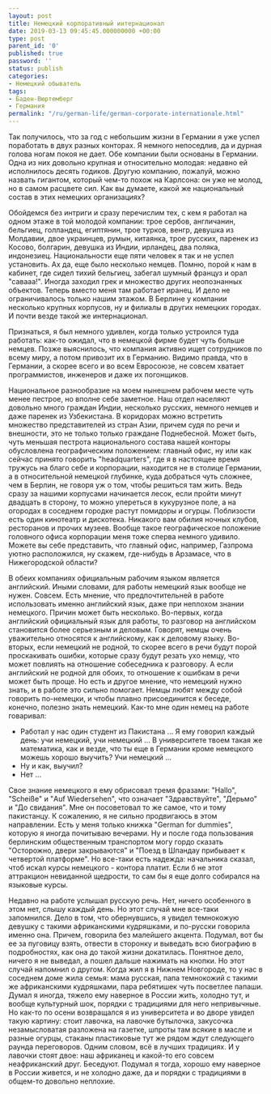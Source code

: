 ```yaml
---
layout: post
title: Немецкий корпоративный интернационал
date: 2019-03-13 09:45:45.000000000 +00:00
type: post
parent_id: '0'
published: true
password: ''
status: publish
categories:
- Немецкий обыватель
tags:
- Баден-Вюртемберг
- Германия
permalink: "/ru/german-life/german-corporate-internationale.html"
---
```



Так получилось, что за год с небольшим жизни в Германии я уже успел поработать в двух разных конторах. Я немного непоседлив, да и дурная голова ногам покоя не дает. Обе компании были основаны в Германии. Одна из них довольно крупная и относительно молодая: недавно ей исполнилось десять годиков. Другую компанию, пожалуй, можно назвать гигантом, который чем-то похож на Карлсона: он уже не молод, но в самом расцвете сил. Как вы думаете, какой же национальный состав в этих немецких организациях?



  
  




Обойдемся без интриги и сразу перечислим тех, с кем я работал на одном этаже в той молодой компании: трое сербов, англичанин, бельгиец, голландец, египтянин, трое турков, венгр, девушка из Молдавии, двое украинцев, румын, китаянка, трое русских, паренек из Косово, болгарин, девушка из Индии, ирландец, два поляка, индонезиец. Национальности еще пяти человек я так и не успел установить. Ах да, еще было несколько немцев. Помню, порой к нам в кабинет, где сидел тихий бельгиец, забегал шумный француз и орал "савааа!". Иногда заходил грек и множество других неопознанных объектов. Теперь вместо меня там работает иранец. И дело не ограничивалось только нашим этажом. В Берлине у компании несколько крупных корпусов, ну и филиалы в других немецких городах. И почти везде такой же интернационал.





Признаться, я был немного удивлен, когда только устроился туда работать: как-то ожидал, что в немецкой фирме будет чуть больше немцев. Позже выяснилось, что компания активно ищет сотрудников по всему миру, а потом привозит их в Германию. Видимо правда, что в Германии, а скорее всего и во всем Евросоюзе, не совсем хватает программистов, инженеров и даже их погонщиков.





Национальное разнообразие на моем нынешнем рабочем месте чуть менее пестрое, но вполне себе заметное. Наш отдел населяют довольно много граждан Индии, несколько русских, немного немцев и даже паренек из Узбекистана. В коридорах можно встретить множество представителей из стран Азии, причем судя по речи и внешности, это не только только граждане Поднебесной. Может быть, чуть меньшая пестрота национального состава нашей конторы обусловлена географическим положением: главный офис, ну или как сейчас принято говорить "headquarters", где я в настоящее время тружусь на благо себе и корпорации, находится не в столице Германии, а в относительной немецкой глубинке, куда добраться чуть сложнее, чем в Берлин, не говоря уж о том, чтобы решиться там жить. Ведь сразу за нашими корпусами начинается лесок, если пройти минут двадцать в сторону, то можно упереться в кукурузное поле, а на огородах в соседнем городке растут помидоры и огурцы. Поблизости есть один кинотеатр и дискотека. Никакого вам обилия ночных клубов, ресторанов и прочих музеев. Вообще такое географическое положение головного офиса корпорации меня тоже сперва немного удивило. Можете вы себе представить, что главный офис, например, Газпрома уютно расположился, ну скажем, где-нибудь в Арзамасе, что в Нижегородской области?





В обеих компаниях официальным рабочим языком является английский. Иными словами, для работы немецкий язык вообще не нужен. Совсем. Есть мнение, что предпочтительней в работе использовать именно английский язык, даже при неплохом знании немецкого. Причин может быть несколько. Во-первых, когда английский официальный язык для работы, то разговор на английском становится более серьезным и деловым. Говорят, немцы очень уважительно относятся к английскому, как к деловому языку. Во-вторых, если немецкий не родной, то скорее всего в речи будут порой проскакивать ошибки, которые сразу будут резать ухо немцу, что может повлиять на отношение собеседника к разговору. А если английский не родной для обоих, то отношение к ошибкам в речи может быть проще. Но есть и другое мнение, что немецкий нужно знать, и в работе это сильно помогает. Немцы любят между собой говорить по-немецки, и чтобы плавно присоединится к беседе, конечно, полезно знать немецкий. Как-то мне один немец на работе говаривал:





- Работал у нас один студент из Пакистана ... Я ему говорил каждый день: учи немецкий, учи немецкий ... В университете твоем такая же математика, как и везде, что ты еще в Германии кроме немецкого можешь хорошо выучить? Учи немецкий ...  
- Ну и как, выучил?  
- Нет ...





Свое знание немецкого я ему обрисовал тремя фразами: "Hallo", "Scheiße" и "Auf Wiedersehen", что означает "Здравствуйте", "Дерьмо" и "До свидания". Мне он посоветовал то же самое, что и тому пакистанцу. К сожалению, я не сильно продвигаюсь в этом направлении. Есть у меня только книжка "German for dummies", которую я иногда почитываю вечерами. Ну и после года пользования берлинским общественным транспортом могу гордо сказать "Осторожно, двери закрываются" и "Поезд в Шпандау прибывает к четвертой платформе". Но все-таки есть надежда: начальника сказал, чтоб искал курсы немецкого - контора платит. Если б не этот аттракцион невиданной щедрости, то сам бы я еще долго собирался на языковые курсы.





Недавно на работе услышал русскую речь. Нет, ничего особенного в этом нет, слышу каждый день. Но этот случай мне все-таки запомнился. Дело в том, что обернувшись, я увидел темнокожую девушку с такими африканскими кудряшками, и по-русски говорила именно она. Причем, говорила без малейшего акцента. Подумал, вот бы ее за пуговицу взять, отвести в сторонку и выведать всю биографию в подробностях, как она до такой жизни докатилась. Понятное дело, ничего я не выведал, а пошел дальше нажимать на кнопки. Но этот случай напомнил о другом. Когда жил я в Нижнем Новгороде, то у нас в соседнем доме жила семья: мама русская, папа темнокожий с такими же африканскими кудряшками, пара ребятишек чуть посветлее папаши. Думал я иногда, тяжело ему наверное в России жить, холодно тут, и вообще культурный шок, порядки с традициями для него непривычные. Но как-то по осени возвращался я из университета и во дворе увидел такую картину: стоит лавочка, на лавочке бутылочка, закусочка незамысловатая разложена на газетке, шпроты там всякие в масле и разные огурцы, стаканы пластиковые тут же рядом ждут следующего раунда переговоров. Одним словом, всё в лучших традициях. И у лавочки стоят двое: наш африканец и какой-то его совсем неафриканский друг. Беседуют. Подумал я тогда, хорошо ему наверное в России живется, и не холодно даже, да и порядки с традициями в общем-то довольно неплохие.



